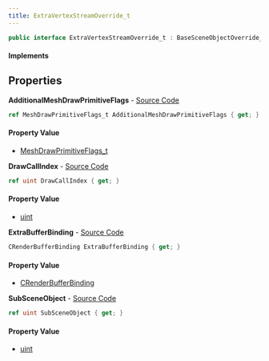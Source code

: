 ```yaml
---
title: ExtraVertexStreamOverride_t
---
```


```csharp
public interface ExtraVertexStreamOverride_t : BaseSceneObjectOverride_t, ISchemaClass<BaseSceneObjectOverride_t>, ISchemaClass<ExtraVertexStreamOverride_t>, ISchemaField, ISchemaClass, INativeHandle
```

#### Implements

## Properties

**AdditionalMeshDrawPrimitiveFlags** - [Source Code](https://github.com/swiftly-solution/swiftlys2/blob/master/managed/src/SwiftlyS2.Generated/Schemas/Interfaces/ExtraVertexStreamOverride_t.cs#L20)

```csharp
ref MeshDrawPrimitiveFlags_t AdditionalMeshDrawPrimitiveFlags { get; }
```

#### Property Value

- [MeshDrawPrimitiveFlags_t](/docs/api/shared/schemadefinitions/meshdrawprimitiveflags_t)

**DrawCallIndex** - [Source Code](https://github.com/swiftly-solution/swiftlys2/blob/master/managed/src/SwiftlyS2.Generated/Schemas/Interfaces/ExtraVertexStreamOverride_t.cs#L18)

```csharp
ref uint DrawCallIndex { get; }
```

#### Property Value

- [uint](https://learn.microsoft.com/dotnet/api/system.uint32)

**ExtraBufferBinding** - [Source Code](https://github.com/swiftly-solution/swiftlys2/blob/master/managed/src/SwiftlyS2.Generated/Schemas/Interfaces/ExtraVertexStreamOverride_t.cs#L22)

```csharp
CRenderBufferBinding ExtraBufferBinding { get; }
```

#### Property Value

- [CRenderBufferBinding](/docs/api/shared/schemadefinitions/crenderbufferbinding)

**SubSceneObject** - [Source Code](https://github.com/swiftly-solution/swiftlys2/blob/master/managed/src/SwiftlyS2.Generated/Schemas/Interfaces/ExtraVertexStreamOverride_t.cs#L16)

```csharp
ref uint SubSceneObject { get; }
```

#### Property Value

- [uint](https://learn.microsoft.com/dotnet/api/system.uint32)

